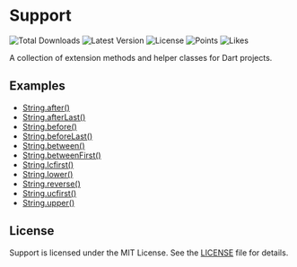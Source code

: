 # Support

![Total Downloads](https://img.shields.io/pub/dm/support)
![Latest Version](https://img.shields.io/pub/v/support)
![License](https://img.shields.io/github/license/filipprober/support)
![Points](https://img.shields.io/pub/points/support)
![Likes](https://img.shields.io/pub/likes/support)

A collection of extension methods and helper classes for Dart projects.

## Examples

- [String.after()](https://github.com/filipprober/support/tree/0.x/example/string_after.dart)
- [String.afterLast()](https://github.com/filipprober/support/tree/0.x/example/string_after_last.dart)
- [String.before()](https://github.com/filipprober/support/tree/0.x/example/string_before.dart)
- [String.beforeLast()](https://github.com/filipprober/support/tree/0.x/example/string_before_last.dart)
- [String.between()](https://github.com/filipprober/support/tree/0.x/example/string_between.dart)
- [String.betweenFirst()](https://github.com/filipprober/support/tree/0.x/example/string_between_first.dart)
- [String.lcfirst()](https://github.com/filipprober/support/tree/0.x/example/string_lcfirst.dart)
- [String.lower()](https://github.com/filipprober/support/tree/0.x/example/string_lower.dart)
- [String.reverse()](https://github.com/filipprober/support/tree/0.x/example/string_reverse.dart)
- [String.ucfirst()](https://github.com/filipprober/support/tree/0.x/example/string_ucfirst.dart)
- [String.upper()](https://github.com/filipprober/support/tree/0.x/example/string_upper.dart)

## License

Support is licensed under the MIT License. See the [LICENSE](https://github.com/filipprober/support/blob/0.x/LICENSE) file for details.
